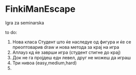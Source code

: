 FinkiManEscape
==============

Igra za seminarska

to do:</b>
1. Нова класа Студент што ќе наследуе од фигура и ќе се преоптоварив draw и нова метода за крај на игра </b>
2. Аплауз кд ќе заврши игра (студент стигне до крај)</b>
3. Док не га пројдеш едн левел, друг не можеш да играш</b>
4. Три нивоа (easy,medium,hard)</b>
5. 
